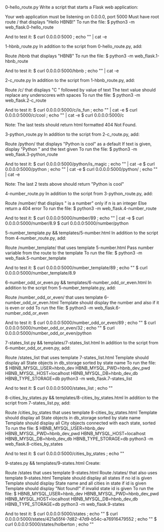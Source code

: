 0-hello_route.py
Write a script that starts a Flask web application:

Your web application must be listening on 0.0.0.0, port 5000
Must have root route / that displays "Hello HBNB!"
To run the file: $ python3 -m web_flask.0-hello_route

And to test it: $ curl 0.0.0.0:5000 ; echo "" | cat -e

1-hbnb_route.py
In addition to the script from 0-hello_route.py, add:

Route /hbnb that displays "HBNB"
To run the file: $ python3 -m web_flask.1-hbnb_route

And to test it: $ curl 0.0.0.0:5000/hbnb ; echo "" | cat -e

2-c_route.py
In addition to the script from 1-hbnb_route.py, add:

Route /c/<text> that displays "C " followed by value of text
The text value should replace any underscores with spaces
To run the file: $ python3 -m web_flask.2-c_route

And to test it: $ curl 0.0.0.0:5000/c/is_fun ; echo "" | cat -e $ curl 0.0.0.0:5000/c/cool ; echo "" | cat -e $ curl 0.0.0.0:5000/c

Note: The last tests should return html formatted 404 Not Found.

3-python_route.py
In addition to the script from 2-c_route.py, add:

Route /python/<?text?> that displays "Python is cool" as a default
If text is given, display "Python " and the text given
To run the file: $ python3 -m web_flask.3-python_route

And to test it: $ curl 0.0.0.0:5000/python/is_magic ; echo "" | cat -e $ curl 0.0.0.0:5000/python ; echo "" | cat -e $ curl 0.0.0.0:5000/python/ ; echo "" | cat -e

Note: The last 2 tests above should return "Python is cool"

4-number_route.py
In addition to the script from 3-python_route.py, add:

Route /number/<n> that displays " is a number" only if n is an integer
Else return a 404 error
To run the file: $ python3 -m web_flask.4-number_route

And to test it: $ curl 0.0.0.0:5000/number/89 ; echo "" | cat -e $ curl 0.0.0.0:5000/number/8.9 $ curl 0.0.0.0:5000/number/python

5-number_template.py && templates/5-number.html
In addition to the script from 4-number_route.py, add:

Route /number_template/<n> that uses template 5-number.html
Pass number variable from the route to the template
To run the file: $ python3 -m web_flask.5-number_template

And to test it: $ curl 0.0.0.0:5000/number_template/89 ; echo "" $ curl 0.0.0.0:5000/number_template/8.9

6-number_odd_or_even.py && templates/6-number_odd_or_even.html
In addition to the script from 5-number_template.py, add:

Route /number_odd_or_even/<n> that uses template 6-number_odd_or_even.html
Template should display the number and also if it is even or odd
To run the file: $ python3 -m web_flask.6-number_odd_or_even

And to test it: $ curl 0.0.0.0:5000/number_odd_or_even/89 ; echo "" $ curl 0.0.0.0:5000/number_odd_or_even/32 ; echo "" $ curl 0.0.0.0:5000/number_odd_or_even/python

7-states_list.py && templates/7-states_list.html
In addition to the script from 6-number_odd_or_even.py, add:

Route /states_list that uses template 7-states_list.html
Template should display all State objects in db_storage sorted by state name
To run the file: $ HBNB_MYSQL_USER=hbnb_dev HBNB_MYSQL_PWD=hbnb_dev_pwd HBNB_MYSQL_HOST=localhost HBNB_MYSQL_DB=hbnb_dev_db HBNB_TYPE_STORAGE=db python3 -m web_flask.7-states_list

And to test it: $ curl 0.0.0.0:5000/states_list ; echo ""

8-cities_by_states.py && templates/8-cities_by_states.html
In addition to the script from 7-states_list.py, add:

Route /cities_by_states that uses template 8-cities_by_states.html
Template should display all State objects in db_storage sorted by state name
Template should display all City objects connected with each state, sorted
To run the file: $ HBNB_MYSQL_USER=hbnb_dev HBNB_MYSQL_PWD=hbnb_dev_pwd HBNB_MYSQL_HOST=localhost HBNB_MYSQL_DB=hbnb_dev_db HBNB_TYPE_STORAGE=db python3 -m web_flask.8-cities_by_states

And to test it: $ curl 0.0.0.0:5000/cities_by_states ; echo ""

9-states.py && templates/9-states.html
Create:

Route /states that uses template 9-states.html
Route /states/<id> that also uses template 9-states.html
Template should display all states if no id is given
Template should display State name and all cities in state if id is given
Template should display "Not found!" if invalid state id is given
To run the file: $ HBNB_MYSQL_USER=hbnb_dev HBNB_MYSQL_PWD=hbnb_dev_pwd HBNB_MYSQL_HOST=localhost HBNB_MYSQL_DB=hbnb_dev_db HBNB_TYPE_STORAGE=db python3 -m web_flask.9-states

And to test it: $ curl 0.0.0.0:5000/states ; echo "" $ curl 0.0.0.0:5000/states/421a55f4-7d82-47d9-b54c-a76916479552 ; echo "" $ curl 0.0.0.0:5000/states/holberton ; echo ""
